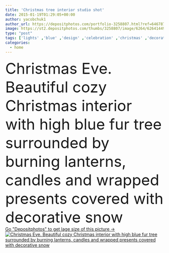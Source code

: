 ```yaml
---
title: 'Christmas tree interior studio shot'
date: 2015-01-19T01:29:05+00:00
author: yacobchuk1
author_url: https://depositphotos.com/portfolio-3258807.html?ref=64678756
image: https://st2.depositphotos.com/thumbs/3258807/image/6264/62641449/api_thumb_450.jpg?forcejpeg=true
type: "post"
tags: ['lights' ,'blue' ,'design' ,'celebration' ,'christmas' ,'decoration' ,'festive' ,'holiday' ,'present' ,'ribbon' ,'xmas' ,'illuminated' ,'tree' ,'lifestyles' ,'dark' ,'style' ,'toy' ,'time' ,'star' ,'fantasy' ,'house' ,'wall' ,'illumination' ,'lamp' ,'merry' ,'night' ,'interior' ,'home' ,'evening' ,'glowing' ,'gifts' ,'room' ,'indoors' ,'magic' ,'living' ,'apartment' ,'garland' ,'fireplace' ,'decorated' ,'mantelpiece' ,'candles' ,'fireside' ]
categories: 
  - home
---
```

<div aling="center">
            <font size="60"> Christmas Eve. Beautiful cozy Christmas interior with high blue fur tree surrounded by burning lanterns, candles and wrapped presents covered with decorative snow</font>   
</div>
<div>
    <a href='https://st2.depositphotos.com/thumbs/3258807/image/6264/62641449/api_thumb_450.jpg?forcejpeg=true?ref=64678756' target=_blank > Go "Depositphotos" to get lage size of this picture ->
        <img href='https://st2.depositphotos.com/thumbs/3258807/image/6264/62641449/api_thumb_450.jpg?forcejpeg=true?ref=64678756' src='https://st2.depositphotos.com/3258807/6264/i/950/depositphotos_62641449-stock-photo-christmas-tree-interior-studio-shot.jpg?forcejpeg=true' alt='Christmas Eve. Beautiful cozy Christmas interior with high blue fur tree surrounded by burning lanterns, candles and wrapped presents covered with decorative snow' >
    </a>
</div>
